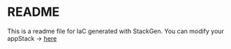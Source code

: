 # README
This is a readme file for IaC generated with StackGen.
You can modify your appStack -> [here](http://main.dev.stackgen.com/appstacks/d0b36352-5fd9-4cb2-abdd-d93cbd0e5f94)
